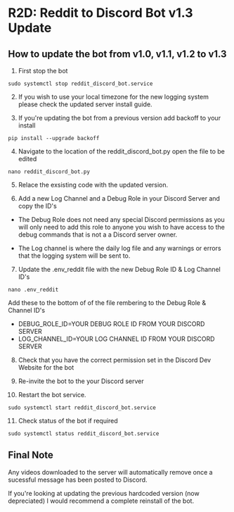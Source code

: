 # R2D: Reddit to Discord Bot v1.3 Update

## How to update the bot from v1.0, v1.1, v1.2 to v1.3

1. First stop the bot

`sudo systemctl stop reddit_discord_bot.service`

2. If you wish to use your local timezone for the new logging system please check the updated server install guide.

3. If you're updating the bot from a previous version add backoff to your install

`pip install --upgrade backoff`

4. Navigate to the location of the reddit_discord_bot.py open the file to be edited

`nano reddit_discord_bot.py`

5. Relace the exsisting code with the updated version.

6. Add a new Log Channel and a Debug Role in your Discord Server and copy the ID's

- The Debug Role does not need any special Discord permissions as you will only need to add this role to anyone you wish to have access to the debug commands that is not a a Discord server owner.

- The Log channel is where the daily log file and any warnings or errors that the logging system will be sent to.


7. Update the .env_reddit file with the new Debug Role ID & Log Channel ID's

`nano .env_reddit`

Add these to the bottom of of the file rembering to the Debug Role & Channel ID's

- DEBUG_ROLE_ID=YOUR DEBUG ROLE ID FROM YOUR DISCORD SERVER
- LOG_CHANNEL_ID=YOUR LOG CHANNEL ID FROM YOUR DISCORD SERVER

8. Check that you have the correct permission set in the Discord Dev Website for the bot

9. Re-invite the bot to the your Discord server

10. Restart the bot service.

`sudo systemctl start reddit_discord_bot.service`

11. Check status of the bot if required

`sudo systemctl status reddit_discord_bot.service`

## Final Note

Any videos downloaded to the server will automatically remove once a sucessful message has been posted to Discord.

If you're looking at updating the previous hardcoded version (now depreciated) I would recommend a complete reinstall of the bot.
